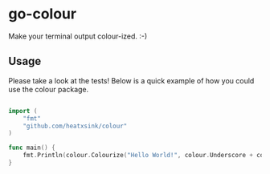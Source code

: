 go-colour
=========

Make your terminal output colour-ized. :-)


Usage
-----

Please take a look at the tests! Below is a quick example of how you could use the colour package.

```go

import (
	"fmt"
	"github.com/heatxsink/colour"
)

func main() {
	fmt.Println(colour.Colourize("Hello World!", colour.Underscore + colour.Blink + colour.FgBlack + colour.BgYellow))
}

```